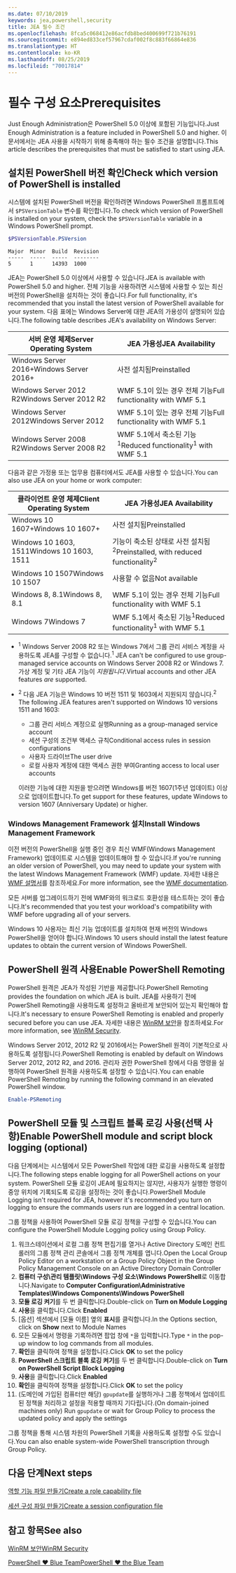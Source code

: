 ```yaml
---
ms.date: 07/10/2019
keywords: jea,powershell,security
title: JEA 필수 조건
ms.openlocfilehash: 8fca5c068412e86acfdb8bed400699f721b76191
ms.sourcegitcommit: e894ed833cef57967cdaf002f8c883f66864e836
ms.translationtype: HT
ms.contentlocale: ko-KR
ms.lasthandoff: 08/25/2019
ms.locfileid: "70017814"
---
```

# <a name="prerequisites"></a><span data-ttu-id="5a531-103">필수 구성 요소</span><span class="sxs-lookup"><span data-stu-id="5a531-103">Prerequisites</span></span>

<span data-ttu-id="5a531-104">Just Enough Administration은 PowerShell 5.0 이상에 포함된 기능입니다.</span><span class="sxs-lookup"><span data-stu-id="5a531-104">Just Enough Administration is a feature included in PowerShell 5.0 and higher.</span></span> <span data-ttu-id="5a531-105">이 문서에서는 JEA 사용을 시작하기 위해 충족해야 하는 필수 조건을 설명합니다.</span><span class="sxs-lookup"><span data-stu-id="5a531-105">This article describes the prerequisites that must be satisfied to start using JEA.</span></span>


## <a name="check-which-version-of-powershell-is-installed"></a><span data-ttu-id="5a531-106">설치된 PowerShell 버전 확인</span><span class="sxs-lookup"><span data-stu-id="5a531-106">Check which version of PowerShell is installed</span></span>

<span data-ttu-id="5a531-107">시스템에 설치된 PowerShell 버전을 확인하려면 Windows PowerShell 프롬프트에서 `$PSVersionTable` 변수를 확인합니다.</span><span class="sxs-lookup"><span data-stu-id="5a531-107">To check which version of PowerShell is installed on your system, check the `$PSVersionTable` variable in a Windows PowerShell prompt.</span></span>

```powershell
$PSVersionTable.PSVersion
```

```Output
Major  Minor  Build  Revision
-----  -----  -----  --------
5      1      14393  1000
```

<span data-ttu-id="5a531-108">JEA는 PowerShell 5.0 이상에서 사용할 수 있습니다.</span><span class="sxs-lookup"><span data-stu-id="5a531-108">JEA is available with PowerShell 5.0 and higher.</span></span> <span data-ttu-id="5a531-109">전체 기능을 사용하려면 시스템에 사용할 수 있는 최신 버전의 PowerShell을 설치하는 것이 좋습니다.</span><span class="sxs-lookup"><span data-stu-id="5a531-109">For full functionality, it's recommended that you install the latest version of PowerShell available for your system.</span></span> <span data-ttu-id="5a531-110">다음 표에는 Windows Server에 대한 JEA의 가용성이 설명되어 있습니다.</span><span class="sxs-lookup"><span data-stu-id="5a531-110">The following table describes JEA's availability on Windows Server:</span></span>

| <span data-ttu-id="5a531-111">서버 운영 체제</span><span class="sxs-lookup"><span data-stu-id="5a531-111">Server Operating System</span></span> |                <span data-ttu-id="5a531-112">JEA 가용성</span><span class="sxs-lookup"><span data-stu-id="5a531-112">JEA Availability</span></span>                |
| ----------------------- | ---------------------------------------------- |
| <span data-ttu-id="5a531-113">Windows Server 2016+</span><span class="sxs-lookup"><span data-stu-id="5a531-113">Windows Server 2016+</span></span>    | <span data-ttu-id="5a531-114">사전 설치됨</span><span class="sxs-lookup"><span data-stu-id="5a531-114">Preinstalled</span></span>                                   |
| <span data-ttu-id="5a531-115">Windows Server 2012 R2</span><span class="sxs-lookup"><span data-stu-id="5a531-115">Windows Server 2012 R2</span></span>  | <span data-ttu-id="5a531-116">WMF 5.1이 있는 경우 전체 기능</span><span class="sxs-lookup"><span data-stu-id="5a531-116">Full functionality with WMF 5.1</span></span>                |
| <span data-ttu-id="5a531-117">Windows Server 2012</span><span class="sxs-lookup"><span data-stu-id="5a531-117">Windows Server 2012</span></span>     | <span data-ttu-id="5a531-118">WMF 5.1이 있는 경우 전체 기능</span><span class="sxs-lookup"><span data-stu-id="5a531-118">Full functionality with WMF 5.1</span></span>                |
| <span data-ttu-id="5a531-119">Windows Server 2008 R2</span><span class="sxs-lookup"><span data-stu-id="5a531-119">Windows Server 2008 R2</span></span>  | <span data-ttu-id="5a531-120">WMF 5.1에서 축소된 기능<sup>1</sup></span><span class="sxs-lookup"><span data-stu-id="5a531-120">Reduced functionality<sup>1</sup> with WMF 5.1</span></span> |

<span data-ttu-id="5a531-121">다음과 같은 가정용 또는 업무용 컴퓨터에서도 JEA를 사용할 수 있습니다.</span><span class="sxs-lookup"><span data-stu-id="5a531-121">You can also use JEA on your home or work computer:</span></span>

| <span data-ttu-id="5a531-122">클라이언트 운영 체제</span><span class="sxs-lookup"><span data-stu-id="5a531-122">Client Operating System</span></span> |                   <span data-ttu-id="5a531-123">JEA 가용성</span><span class="sxs-lookup"><span data-stu-id="5a531-123">JEA Availability</span></span>                   |
| ----------------------- | ---------------------------------------------------- |
| <span data-ttu-id="5a531-124">Windows 10 1607+</span><span class="sxs-lookup"><span data-stu-id="5a531-124">Windows 10 1607+</span></span>        | <span data-ttu-id="5a531-125">사전 설치됨</span><span class="sxs-lookup"><span data-stu-id="5a531-125">Preinstalled</span></span>                                         |
| <span data-ttu-id="5a531-126">Windows 10 1603, 1511</span><span class="sxs-lookup"><span data-stu-id="5a531-126">Windows 10 1603, 1511</span></span>   | <span data-ttu-id="5a531-127">기능이 축소된 상태로 사전 설치됨<sup>2</sup></span><span class="sxs-lookup"><span data-stu-id="5a531-127">Preinstalled, with reduced functionality<sup>2</sup></span></span> |
| <span data-ttu-id="5a531-128">Windows 10 1507</span><span class="sxs-lookup"><span data-stu-id="5a531-128">Windows 10 1507</span></span>         | <span data-ttu-id="5a531-129">사용할 수 없음</span><span class="sxs-lookup"><span data-stu-id="5a531-129">Not available</span></span>                                        |
| <span data-ttu-id="5a531-130">Windows 8, 8.1</span><span class="sxs-lookup"><span data-stu-id="5a531-130">Windows 8, 8.1</span></span>          | <span data-ttu-id="5a531-131">WMF 5.1이 있는 경우 전체 기능</span><span class="sxs-lookup"><span data-stu-id="5a531-131">Full functionality with WMF 5.1</span></span>                      |
| <span data-ttu-id="5a531-132">Windows 7</span><span class="sxs-lookup"><span data-stu-id="5a531-132">Windows 7</span></span>               | <span data-ttu-id="5a531-133">WMF 5.1에서 축소된 기능<sup>1</sup></span><span class="sxs-lookup"><span data-stu-id="5a531-133">Reduced functionality<sup>1</sup> with WMF 5.1</span></span>       |

- <span data-ttu-id="5a531-134"><sup>1</sup> Windows Server 2008 R2 또는 Windows 7에서 그룹 관리 서비스 계정을 사용하도록 JEA를 구성할 수 없습니다.</span><span class="sxs-lookup"><span data-stu-id="5a531-134"><sup>1</sup> JEA can't be configured to use group-managed service accounts on Windows Server 2008 R2 or Windows 7.</span></span> <span data-ttu-id="5a531-135">가상 계정 및 기타 JEA 기능이 *지원됩니다*.</span><span class="sxs-lookup"><span data-stu-id="5a531-135">Virtual accounts and other JEA features *are* supported.</span></span>

- <span data-ttu-id="5a531-136"><sup>2</sup> 다음 JEA 기능은 Windows 10 버전 1511 및 1603에서 지원되지 않습니다.</span><span class="sxs-lookup"><span data-stu-id="5a531-136"><sup>2</sup> The following JEA features aren't supported on Windows 10 versions 1511 and 1603:</span></span>

  - <span data-ttu-id="5a531-137">그룹 관리 서비스 계정으로 실행</span><span class="sxs-lookup"><span data-stu-id="5a531-137">Running as a group-managed service account</span></span>
  - <span data-ttu-id="5a531-138">세션 구성의 조건부 액세스 규칙</span><span class="sxs-lookup"><span data-stu-id="5a531-138">Conditional access rules in session configurations</span></span>
  - <span data-ttu-id="5a531-139">사용자 드라이브</span><span class="sxs-lookup"><span data-stu-id="5a531-139">The user drive</span></span>
  - <span data-ttu-id="5a531-140">로컬 사용자 계정에 대한 액세스 권한 부여</span><span class="sxs-lookup"><span data-stu-id="5a531-140">Granting access to local user accounts</span></span>

  <span data-ttu-id="5a531-141">이러한 기능에 대한 지원을 받으려면 Windows를 버전 1607(1주년 업데이트) 이상으로 업데이트합니다.</span><span class="sxs-lookup"><span data-stu-id="5a531-141">To get support for these features, update Windows to version 1607 (Anniversary Update) or higher.</span></span>

### <a name="install-windows-management-framework"></a><span data-ttu-id="5a531-142">Windows Management Framework 설치</span><span class="sxs-lookup"><span data-stu-id="5a531-142">Install Windows Management Framework</span></span>

<span data-ttu-id="5a531-143">이전 버전의 PowerShell을 실행 중인 경우 최신 WMF(Windows Management Framework) 업데이트로 시스템을 업데이트해야 할 수 있습니다.</span><span class="sxs-lookup"><span data-stu-id="5a531-143">If you're running an older version of PowerShell, you may need to update your system with the latest Windows Management Framework (WMF) update.</span></span> <span data-ttu-id="5a531-144">자세한 내용은 [WMF 설명서](/powershell/wmf/overview)를 참조하세요.</span><span class="sxs-lookup"><span data-stu-id="5a531-144">For more information, see the [WMF documentation](/powershell/wmf/overview).</span></span>

<span data-ttu-id="5a531-145">모든 서버를 업그레이드하기 전에 WMF와의 워크로드 호환성을 테스트하는 것이 좋습니다.</span><span class="sxs-lookup"><span data-stu-id="5a531-145">It's recommended that you test your workload's compatibility with WMF before upgrading all of your servers.</span></span>

<span data-ttu-id="5a531-146">Windows 10 사용자는 최신 기능 업데이트를 설치하여 현재 버전의 Windows PowerShell을 얻어야 합니다.</span><span class="sxs-lookup"><span data-stu-id="5a531-146">Windows 10 users should install the latest feature updates to obtain the current version of Windows PowerShell.</span></span>

## <a name="enable-powershell-remoting"></a><span data-ttu-id="5a531-147">PowerShell 원격 사용</span><span class="sxs-lookup"><span data-stu-id="5a531-147">Enable PowerShell Remoting</span></span>

<span data-ttu-id="5a531-148">PowerShell 원격은 JEA가 작성된 기반을 제공합니다.</span><span class="sxs-lookup"><span data-stu-id="5a531-148">PowerShell Remoting provides the foundation on which JEA is built.</span></span> <span data-ttu-id="5a531-149">JEA를 사용하기 전에 PowerShell Remoting을 사용하도록 설정하고 올바르게 보안되어 있는지 확인해야 합니다.</span><span class="sxs-lookup"><span data-stu-id="5a531-149">It's necessary to ensure PowerShell Remoting is enabled and properly secured before you can use JEA.</span></span> <span data-ttu-id="5a531-150">자세한 내용은 [WinRM 보안](/powershell/scripting/learn/remoting/winrmsecurity)을 참조하세요.</span><span class="sxs-lookup"><span data-stu-id="5a531-150">For more information, see [WinRM Security](/powershell/scripting/learn/remoting/winrmsecurity).</span></span>

<span data-ttu-id="5a531-151">Windows Server 2012, 2012 R2 및 2016에서는 PowerShell 원격이 기본적으로 사용하도록 설정됩니다.</span><span class="sxs-lookup"><span data-stu-id="5a531-151">PowerShell Remoting is enabled by default on Windows Server 2012, 2012 R2, and 2016.</span></span> <span data-ttu-id="5a531-152">관리자 권한 PowerShell 창에서 다음 명령을 실행하여 PowerShell 원격을 사용하도록 설정할 수 있습니다.</span><span class="sxs-lookup"><span data-stu-id="5a531-152">You can enable PowerShell Remoting by running the following command in an elevated PowerShell window.</span></span>

```powershell
Enable-PSRemoting
```

## <a name="enable-powershell-module-and-script-block-logging-optional"></a><span data-ttu-id="5a531-153">PowerShell 모듈 및 스크립트 블록 로깅 사용(선택 사항)</span><span class="sxs-lookup"><span data-stu-id="5a531-153">Enable PowerShell module and script block logging (optional)</span></span>

<span data-ttu-id="5a531-154">다음 단계에서는 시스템에서 모든 PowerShell 작업에 대한 로깅을 사용하도록 설정합니다.</span><span class="sxs-lookup"><span data-stu-id="5a531-154">The following steps enable logging for all PowerShell actions on your system.</span></span> <span data-ttu-id="5a531-155">PowerShell 모듈 로깅이 JEA에 필요하지는 않지만, 사용자가 실행한 명령이 중앙 위치에 기록되도록 로깅을 설정하는 것이 좋습니다.</span><span class="sxs-lookup"><span data-stu-id="5a531-155">PowerShell Module Logging isn't required for JEA, however it's recommended you turn on logging to ensure the commands users run are logged in a central location.</span></span>

<span data-ttu-id="5a531-156">그룹 정책을 사용하여 PowerShell 모듈 로깅 정책을 구성할 수 있습니다.</span><span class="sxs-lookup"><span data-stu-id="5a531-156">You can configure the PowerShell Module Logging policy using Group Policy.</span></span>

1. <span data-ttu-id="5a531-157">워크스테이션에서 로컬 그룹 정책 편집기를 열거나 Active Directory 도메인 컨트롤러의 그룹 정책 관리 콘솔에서 그룹 정책 개체를 엽니다.</span><span class="sxs-lookup"><span data-stu-id="5a531-157">Open the Local Group Policy Editor on a workstation or a Group Policy Object in the Group Policy Management Console on an Active Directory Domain Controller</span></span>
2. <span data-ttu-id="5a531-158">**컴퓨터 구성\\관리 템플릿\\Windows 구성 요소\\Windows PowerShell**로 이동합니다.</span><span class="sxs-lookup"><span data-stu-id="5a531-158">Navigate to **Computer Configuration\\Administrative Templates\\Windows Components\\Windows PowerShell**</span></span>
3. <span data-ttu-id="5a531-159">**모듈 로깅 켜기**를 두 번 클릭합니다.</span><span class="sxs-lookup"><span data-stu-id="5a531-159">Double-click on **Turn on Module Logging**</span></span>
4. <span data-ttu-id="5a531-160">**사용**을 클릭합니다.</span><span class="sxs-lookup"><span data-stu-id="5a531-160">Click **Enabled**</span></span>
5. <span data-ttu-id="5a531-161">[옵션] 섹션에서 [모듈 이름] 옆의 **표시**를 클릭합니다.</span><span class="sxs-lookup"><span data-stu-id="5a531-161">In the Options section, click on **Show** next to Module Names</span></span>
6. <span data-ttu-id="5a531-162">모든 모듈에서 명령을 기록하려면 팝업 창에 `*`을 입력합니다.</span><span class="sxs-lookup"><span data-stu-id="5a531-162">Type `*` in the pop-up window to log commands from all modules.</span></span>
7. <span data-ttu-id="5a531-163">**확인**을 클릭하여 정책을 설정합니다.</span><span class="sxs-lookup"><span data-stu-id="5a531-163">Click **OK** to set the policy</span></span>
8. <span data-ttu-id="5a531-164">**PowerShell 스크립트 블록 로깅 켜기**를 두 번 클릭합니다.</span><span class="sxs-lookup"><span data-stu-id="5a531-164">Double-click on **Turn on PowerShell Script Block Logging**</span></span>
9. <span data-ttu-id="5a531-165">**사용**을 클릭합니다.</span><span class="sxs-lookup"><span data-stu-id="5a531-165">Click **Enabled**</span></span>
10. <span data-ttu-id="5a531-166">**확인**을 클릭하여 정책을 설정합니다.</span><span class="sxs-lookup"><span data-stu-id="5a531-166">Click **OK** to set the policy</span></span>
11. <span data-ttu-id="5a531-167">(도메인에 가입된 컴퓨터만 해당) `gpupdate`를 실행하거나 그룹 정책에서 업데이트된 정책을 처리하고 설정을 적용할 때까지 기다립니다.</span><span class="sxs-lookup"><span data-stu-id="5a531-167">(On domain-joined machines only) Run `gpupdate` or wait for Group Policy to process the updated policy and apply the settings</span></span>

<span data-ttu-id="5a531-168">그룹 정책을 통해 시스템 차원의 PowerShell 기록을 사용하도록 설정할 수도 있습니다.</span><span class="sxs-lookup"><span data-stu-id="5a531-168">You can also enable system-wide PowerShell transcription through Group Policy.</span></span>

## <a name="next-steps"></a><span data-ttu-id="5a531-169">다음 단계</span><span class="sxs-lookup"><span data-stu-id="5a531-169">Next steps</span></span>

[<span data-ttu-id="5a531-170">역할 기능 파일 만들기</span><span class="sxs-lookup"><span data-stu-id="5a531-170">Create a role capability file</span></span>](role-capabilities.md)

[<span data-ttu-id="5a531-171">세션 구성 파일 만들기</span><span class="sxs-lookup"><span data-stu-id="5a531-171">Create a session configuration file</span></span>](session-configurations.md)

## <a name="see-also"></a><span data-ttu-id="5a531-172">참고 항목</span><span class="sxs-lookup"><span data-stu-id="5a531-172">See also</span></span>

[<span data-ttu-id="5a531-173">WinRM 보안</span><span class="sxs-lookup"><span data-stu-id="5a531-173">WinRM Security</span></span>](/powershell/scripting/learn/remoting/winrmsecurity)

[<span data-ttu-id="5a531-174">PowerShell ♥ Blue Team</span><span class="sxs-lookup"><span data-stu-id="5a531-174">PowerShell ♥ the Blue Team</span></span>](https://devblogs.microsoft.com/powershell/powershell-the-blue-team/)
